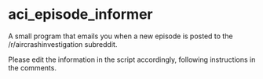 # aci_episode_informer
A small program that emails you when a new episode is posted to the /r/aircrashinvestigation subreddit.

Please edit the information in the script accordingly, following instructions in the comments.

